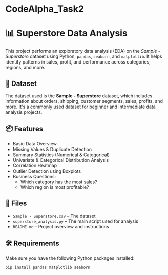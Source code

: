 # CodeAlpha_Task2

# 📊 Superstore Data Analysis

This project performs an exploratory data analysis (EDA) on the *Sample - Superstore* dataset using Python, `pandas`, `seaborn`, and `matplotlib`. It helps identify patterns in sales, profit, and performance across categories, regions, and more.

## 🧾 Dataset

The dataset used is the **Sample - Superstore** dataset, which includes information about orders, shipping, customer segments, sales, profits, and more. It's a commonly used dataset for beginner and intermediate data analysis projects.

## 📦 Features

- Basic Data Overview
- Missing Values & Duplicate Detection
- Summary Statistics (Numerical & Categorical)
- Univariate & Categorical Distribution Analysis
- Correlation Heatmap
- Outlier Detection using Boxplots
- Business Questions:
  - Which category has the most sales?
  - Which region is most profitable?

## 📁 Files

- `Sample - Superstore.csv` – The dataset
- `superstore_analysis.py` – The main script used for analysis
- `README.md` – Project overview and instructions

## 🛠️ Requirements

Make sure you have the following Python packages installed:

```bash
pip install pandas matplotlib seaborn
